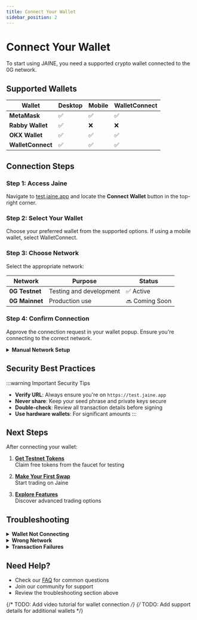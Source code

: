```yaml
---
title: Connect Your Wallet
sidebar_position: 2
---
```


# Connect Your Wallet

To start using JAINE, you need a supported crypto wallet connected to the 0G network.

## Supported Wallets

| Wallet | Desktop | Mobile | WalletConnect |
|--------|---------|--------|---------------|
| **MetaMask** | ✅ | ✅ | ✅ |
| **Rabby Wallet** | ✅ | ❌ | ❌ |
| **OKX Wallet** | ✅ | ✅ | ✅ |
| **WalletConnect** | ✅ | ✅ | ✅ |

## Connection Steps

### Step 1: Access Jaine

Navigate to [test.jaine.app](https://test.jaine.app) and locate the **Connect Wallet** button in the top-right corner.

### Step 2: Select Your Wallet

Choose your preferred wallet from the supported options. If using a mobile wallet, select WalletConnect.

### Step 3: Choose Network

Select the appropriate network:

| Network | Purpose | Status |
|---------|---------|--------|
| **0G Testnet** | Testing and development | ✅ Active |
| **0G Mainnet** | Production use | 🔜 Coming Soon |

### Step 4: Confirm Connection

Approve the connection request in your wallet popup. Ensure you're connecting to the correct network.


<details>
<summary><b>Manual Network Setup</b></summary>

If the network isn't automatically added, configure it manually:

### 0G Testnet Configuration

| Parameter | Value |
|-----------|-------|
| **Network Name** | 0G Galileo Testnet |
| **RPC URL** | `https://evmrpc-testnet.0g.ai` |
| **Chain ID** | 16601 |
| **Currency Symbol** | OG |
| **Block Explorer** | `https://chainscan-galileo.0g.ai` |

### 0G Mainnet Configuration
*Coming soon - details will be provided at mainnet launch*

</details>

## Security Best Practices

:::warning Important Security Tips
- **Verify URL**: Always ensure you're on `https://test.jaine.app`
- **Never share**: Keep your seed phrase and private keys secure
- **Double-check**: Review all transaction details before signing
- **Use hardware wallets**: For significant amounts
:::

## Next Steps

After connecting your wallet:

1. **[Get Testnet Tokens](./get-testnet-tokens)**  
   Claim free tokens from the faucet for testing

2. **[Make Your First Swap](./first-swap)**  
   Start trading on Jaine

3. **[Explore Features](../trading/token-swaps)**  
   Discover advanced trading options

## Troubleshooting

<details>
<summary><b>Wallet Not Connecting</b></summary>

- Ensure your wallet extension is unlocked
- Check that you're on the correct network
- Try refreshing the page
- Clear your browser cache if issues persist

</details>

<details>
<summary><b>Wrong Network</b></summary>

- Your wallet will typically prompt you to switch
- Manually switch networks within your wallet interface
- Verify the network indicator on Jaine matches your wallet

</details>

<details>
<summary><b>Transaction Failures</b></summary>

- Check your gas balance
- Ensure sufficient token balance
- Verify network congestion status

</details>

## Need Help?

- Check our [FAQ](../resources/faq) for common questions
- Join our community for support
- Review the troubleshooting section above

{/* TODO: Add video tutorial for wallet connection */}
{/* TODO: Add support details for additional wallets */}